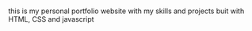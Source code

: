 ####
this is my personal portfolio website with my skills and projects buit with HTML, CSS and javascript